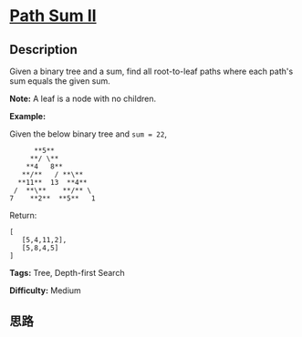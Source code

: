 # [Path Sum II][title]

## Description

Given a binary tree and a sum, find all root-to-leaf paths where each path's
sum equals the given sum.

**Note:**  A leaf is a node with no children.

**Example:**

Given the below binary tree and `sum = 22`,
                  **5**         **/ \**        **4   8**       **/**   / **\**      **11**  13  **4**     /  **\**    **/** \    7    **2**  **5**   1    

Return:
            [       [5,4,11,2],       [5,8,4,5]    ]    


**Tags:** Tree, Depth-first Search

**Difficulty:** Medium

## 思路

[title]: https://leetcode.com/problems/path-sum-ii
